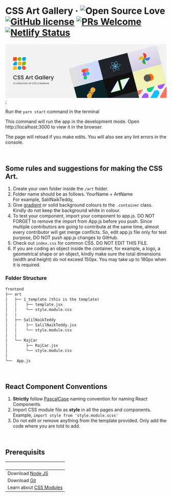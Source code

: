 # CSS Art Gallery &middot; ![Open Source Love](https://badges.frapsoft.com/os/v2/open-source.svg?v=103) [![GitHub license](https://img.shields.io/badge/license-MIT-blue.svg)](LICENSE) [![PRs Welcome](https://img.shields.io/badge/PRs-welcome-green.svg)](README.md) [![Netlify Status](https://api.netlify.com/api/v1/badges/eb3ec884-1819-4b09-95fd-bda3f44863b9/deploy-status)](https://app.netlify.com/sites/css-art-gallery/deploys)


![Cover Image](./src/images/cover-image.png);

Run the `yarn start` command in the terminal

This command will run the app in the development mode.
Open http://localhost:3000 to view it in the browser.

The page will reload if you make edits. You will also see any lint errors in the console.

<br />

## Some rules and suggestions for making the CSS Art.

1. Create your own folder inside the `/art` folder.
2. Folder name should be as follows. YourName + ArtName <br />For example, SalilNaikTeddy,
3. Give [gradient](https://uigradients.com/) or solid background colours to the `.container` class. Kindly do not keep the background white in colour.
4. To test your component, import your component to app.js. DO NOT FORGET to remove the import from App.js before you push. Since multiple contributors are going to contribute at the same time, almost every contributor will get merge conflicts. So, edit app.js file only for test purpose, DO NOT push app.js changes to GitHub.
5. Check out `index.css` for common CSS. DO NOT EDIT THIS FILE.
6. If you are coding an object inside the container, for example, a logo, a geometrical shape or an object, kindly make sure the total dimensions (width and height) do not exceed 150px. You may take up to 180px when it is required. 

### Folder Structure

```
frontend
├── art
│   ├── 1_template (this is the template)
│   │    ├── template.jsx
│   │    └── style.module.css
│   |
│   ├── SalilNaikTeddy
│   │    ├── SalilNaikTeddy.jsx
│   │    └── style.module.css
│   |
│   └── RajCar
│        ├── RajCar.jsx
│        └── style.module.css
│
└──  App.js
```

<br />

## React Component Conventions

1. **Strictly** follow [PascalCase](https://techterms.com/definition/pascalcase) naming convention for naming React Components.
2. Import CSS module file as **style** in all the pages and components. Example, `import style from 'style.module.scss'`
3. Do not edit or remove anything from the template provided. Only add the code where you are told to add.

<br />

## Prerequisits

| &nbsp;                                                                     |
| -------------------------------------------------------------------------- |
| Download [Node JS](https://nodejs.org/en/)                                 |
| Download [Git](https://git-scm.com/)                                       |
| Learn about [CSS Modules](https://css-tricks.com/css-modules-part-1-need/) |
